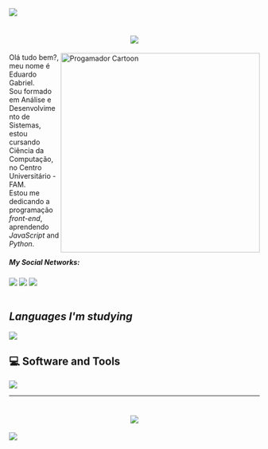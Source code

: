 <!--horizontal divider(gradiant)-->
<img src="https://user-images.githubusercontent.com/73097560/115834477-dbab4500-a447-11eb-908a-139a6edaec5c.gif">
<!--h1 without bottom border-->

<h1 align="center">
<img src="https://readme-typing-svg.herokuapp.com/?font=Righteous&size=35&center=true&vCenter=true&width=500&height=70&duration=4000&lines=Olá!+👋;Seja+bem-vindo!;+Meu+nome+é+Gabriel😃;" />
</h1>

<img src="https://camo.githubusercontent.com/870d765b5c096038f097185a0ffa08df4011c0491b8039f3a7d5eeebf4d82c7e/68747470733a2f2f6d656469612e67697068792e636f6d2f6d656469612f57556c706c634d704f43456d5447427442572f67697068792e676966" min-width="150px" max-width="360px" width="400px"  align="right" alt="Progamador Cartoon">

<p>Olá tudo bem?, meu nome é Eduardo Gabriel. <br>Sou formado em Análise e Desenvolvimento de Sistemas,<br>
 estou cursando Ciência da Computação, no Centro Universitário - FAM.<br>
 Estou me dedicando a programação <i>front-end</i>, aprendendo <i>JavaScript</i> and <i>Python</i>.</p>

<div align="left">
  <i><h5>My Social Networks:</h5></i>
  
   <a href="#" alt="Whatsapp">
  <a href="https://api.whatsapp.com/send/?phone=%2B5511949919959&text&app_absent=0" target="_blank"><img src="https://img.shields.io/badge/WhatsApp-25D366?style=for-the-badge&logo=whatsapp&logoColor=white" target="_blank"></a>
  
   <a href="#" alt="Linkedin">
   <a href="https://www.linkedin.com/in/gabrielproencas/" target="_blank"><img src="https://img.shields.io/badge/-LinkedIn-%230077B5?style=for-the-badge&logo=linkedin&logoColor=white" target="_blank"></a>  
   
  <a href="#" alt="Gmail">
  <a href="mailto:developer.gabrielz@gmail.com"><img src="https://img.shields.io/badge/Gmail-D14836?style=for-the-badge&logo=gmail&logoColor=white" target="_blank"></a> 
 </div> 
 
 <br>

<div align="left">
 
 <h2><i>Languages ​​I'm studying</i></h2>
 
 <img src= "https://skillicons.dev/icons?i=html,css,js,python )](https://skillicons.dev">

 <h2>💻 Software and Tools</h2>

 <img src="https://skillicons.dev/icons?i=vscode," />
 
</div> 
<hr>
<h1 align="center">
<img src="https://readme-typing-svg.herokuapp.com/?font=Righteous&size=35&center=true&vCenter=true&width=500&height=70&duration=4000&lines=Obrigado+pela+atenção!;Até+Logo!+😉;" />
</h1>

<!--horizontal divider(gradiant)-->
<img src="https://user-images.githubusercontent.com/73097560/115834477-dbab4500-a447-11eb-908a-139a6edaec5c.gif">
<!--h1 without bottom border-->


